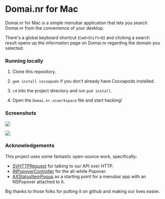 # Domai.nr for Mac

Domai.nr for Mac is a simple menubar application that lets you search Domai.nr from the convenience of your desktop.

There's a global keyboard shortcut (`Cmd+Shift+D`) and clicking a search result opens up the information page on Domai.nr regarding the domain you selected.

### Running locally

1) Clone this repository.

2) `gem install cocoapods` if you don't already have Cocoapods installed.

3) `cd` into the project directory and run `pod install`.

4) Open the `Domai.nr.xcworkspace` file and start hacking!

### Screenshots

![](http://f.cl.ly/items/0N263O0M0m1t08332T0f/Screen%20Shot%202014-04-13%20at%2022.12.58.png)

![](http://cl.ly/image/020c2J3Z0m3Y/Screen%20Shot%202014-04-13%20at%2022.13.13.png)

### Acknowledgements

This project uses some fantastic open-source work, specifically:

* [SVHTTPRequest](https://github.com/samvermette/SVHTTPRequest) for talking to our API over HTTP.
* [INPopoverController](https://github.com/indragiek/INPopoverController) for the all-white Popover.
* [AXStatusItemPopup](https://github.com/aschuch/AXStatusItemPopup) as a starting point for a menubar app with an NSPopover attached to it.

Big thanks to those folks for putting it on github and making our lives easier.

